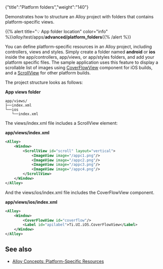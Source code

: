 {"title":"Platform folders","weight":"140"}

Demonstrates how to structure an Alloy project with folders that contains platform-specific views.

{{% alert title="💡 App folder location" color="info" %}}_alloy_/test/apps/**advanced/platform\_folders**{{% /alert %}}

You can define platform-specific resources in an Alloy project, including controllers, views and styles. Simply create a folder named **android** or **ios** inside the app/controllers, app/views, or app/styles folders, and add your platform specific files. The sample application uses this feature to display a scrollable list of images using [CoverFlowView](#!/api/Titanium.UI.iOS.CoverFlowView) component for iOS builds, and a [ScrollView](#!/api/Titanium.UI.ScrollView) for other platform builds.

The project structure looks as follows:

**App views folder**

```
app/views/
├──index.xml
└──ios
   └──index.xml
```

The views/index.xml file includes a ScrollView element:

**app/views/index.xml**

```xml
<Alloy>
    <Window>
        <ScrollView id="scroll" layout="vertical">
            <ImageView image="/appc1.png"/>
            <ImageView image="/appc2.png"/>
            <ImageView image="/appc3.png"/>
            <ImageView image="/appc4.png"/>
        </ScrollView>
    </Window>
</Alloy>
```

And the views/ios/index.xml file includes the CoverFlowView component.

**app/views/ios/index.xml**

```xml
<Alloy>
    <Window>
        <CoverFlowView id="coverflow"/>
        <Label id="apilabel">Ti.UI.iOS.CoverFlowView</Label>
    </Window>
</Alloy>
```

## See also

* [Alloy Concepts: Platform-Specific Resources](/docs/appc/Alloy_Framework/Alloy_Guide/Alloy_Concepts/#platform-specific-resources)
